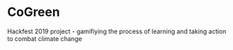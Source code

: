 # CoGreen
Hackfest 2019 project - gamifiying the process of learning and taking action to combat climate change
